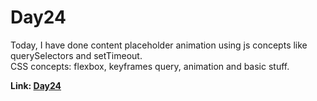 # Day24

Today, I have done content placeholder animation using js concepts like querySelectors and
setTimeout. <br>CSS concepts: flexbox, keyframes query, animation and basic stuff. <br>

**Link: [Day24](https://rushigoswami.github.io/50-Days-of-Javascript/day24)**
